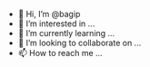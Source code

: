 - 👋 Hi, I’m @bagip
- 👀 I’m interested in ...
- 🌱 I’m currently learning ...
- 💞️ I’m looking to collaborate on ...
- 📫 How to reach me ...

<!---
bagip/bagip is a ✨ special ✨ repository because its `README.md` (this file) appears on your GitHub profile.
You can click the Preview link to take a look at your changes.
--->
